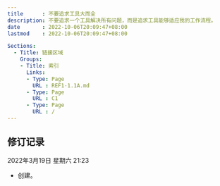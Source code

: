 ```yaml
---
title      : 不要追求工具大而全
description: 不要追求一个工具解决所有问题，而是追求工具能够适应我的工作流程。
date       : 2022-10-06T20:09:47+08:00
lastmod    : 2022-10-06T20:09:47+08:00

Sections:
  - Title: 链接区域
    Groups:
    - Title: 索引
      Links:
      - Type: Page
        URL : REF1·1.1A.md
      - Type: Page
        URL : C1
      - Type: Page
        URL : /
---
```


## 修订记录
2022年3月19日 星期六 21:23
* 创建。